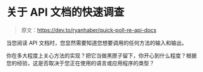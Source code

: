 # 关于 API 文档的快速调查

> 原文：<https://dev.to/ryanhaber/quick-poll-re-api-docs>

当您阅读 API 文档时，您显然需要知道您想要调用的任何方法的输入和输出。

你在多大程度上关心方法的实现？把它当做黑匣子留下，你开心到什么程度？根据您的经验，这是否取决于您正在使用的语言或应用程序的类型？